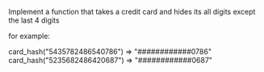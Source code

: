 Implement a function that takes a credit card and hides its all digits except the last 4 digits

for example:

card_hash("5435782486540786") => "############0786"
card_hash("5235682486420687") => "############0687"
